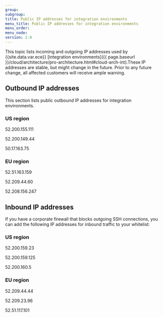 ```yaml
---
group:
subgroup:
title: Public IP addresses for integration environments
menu_title: Public IP addresses for integration environments
menu_order:
menu_node:
version: 2.0
---
```


This topic lists incoming and outgoing IP addresses used by {{site.data.var.ece}} [integration environments]({{ page.baseurl }}/cloud/architecture/pro-architecture.html#cloud-arch-int).These IP addresses are stable, but might change in the future. Prior to any future change, all affected customers will receive ample warning.

## Outbound IP addresses

This section lists public outbound IP addresses for integration environments.

### US region

52.200.155.111

52.200.149.44

50.17.163.75

### EU region

52.51.163.159

52.209.44.60

52.208.156.247

## Inbound IP addresses

If you have a corporate firewall that blocks outgoing SSH connections, you can add the following IP addresses for inbound traffic to your whitelist:

### US region

52.200.159.23

52.200.159.125

52.200.160.5

### EU region

52.209.44.44

52.209.23.96

52.51.117.101
